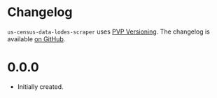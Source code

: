 # Changelog

`us-census-data-lodes-scraper` uses [PVP Versioning][1].
The changelog is available [on GitHub][2].

0.0.0
=====

* Initially created.

[1]: https://pvp.haskell.org
[2]: https://github.com/reallymemorable/us-census-data-lodes-scraper/releases